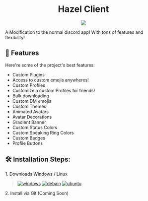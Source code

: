 <h1 align="center" id="title">Hazel Client</h1>

<p align="center"><img src="https://i.ibb.co/dpx8rGF/Banner-Hazel-Client.png"></p>

<p id="description">A Modification to the normal discord app! With tons of features and flexibility!</p>

  
  
<h2>🧐 Features</h2>

Here're some of the project's best features:

*   Custom Plugins
*   Access to custom emojis anywheres!
*   Custom Profiles
*   Customize a custom Profiles for friends!
*   Bulk downloading
*   Custom DM emojis
*   Custom Themes
*   Animated Avatars
*   Avatar Decorations
*   Gradient Banner
*   Custom Status Colors
*   Custom Speaking Ring Colors
*   Custom Badges
*   Profile Buttons

<h2>🛠️ Installation Steps:</h2>

<p>1. Downloads Windows / Linux</p>

>[![windows](https://img.shields.io/badge/10+-Windows-509afa?style=for-the-badge&logo=Windows&logoColor=white)]()
>[![debain](https://img.shields.io/badge/11+-Debian-fa5050?style=for-the-badge&logo=debian&logoColor=white)]()
>[![ubuntu](https://img.shields.io/badge/22.04+-Ubuntu-fa8650?style=for-the-badge&logo=ubuntu&logoColor=white)]()

<p>2. Install via Git (Coming Soon)</p>
